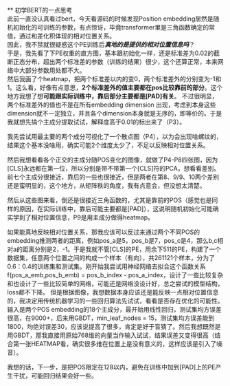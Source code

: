** 初学BERT的一点思考  
    此前一直没认真看过bert，今天看源码的时候发现Position embedding居然是随机初始化的可训练的参数，有点惊讶，毕竟transformer里是三角函数确定的常值，通过和差化积体现的相对位置关系。  
    因此，我不禁就很疑惑这个PE训练后***真地的是提供的相对位置信息吗***？  
    于是，我先看了下PE权重的直方图，基本跟初始化一样，还是标准差为0.02的截断正态分布，超出两个标准差的参数（训练的结果）很少，这个还算正常，本来网络中大部分参数用处都不大。  
    然后我画了个heatmap，把两个标准差以内的变0，两个标准差外的分别变为-1和1。这么看，好像有点意思，**2个标准差外的值主要都在pos比较靠前的部分**。这个地方我想了想**可能跟实际训练中，靠后部分主要都是\[PAD\]有关**。
不过很明显，两个标准差外的值也不是在所有embedding dimension 出现，考虑到本身这些dimension就不一定独立，并且各个dimension本身就是无序的，即等价的。于是我就想先搞个主成分提取试试，解释度高于0.01的标出来了（P3）。

我先尝试用最主要的两个成分可视化了一个散点图（P4），以为会出现啥螺纹的，结果这个基本没啥用，确实可能2个维度太少了，不足以反映相对位置关系。

然后我想看看各个正交的主成分随POS变化的图像，就做了P4-P8四张图，因为[CLS]永远都在第一位，所以分别是带不带第一个[CLS]符的PCA，想看看差别。前七个主成分很接近，靠后的一些也很接近，但是两者在第8、9/9、10两个差别还是蛮明显的，这个地方，从矩阵秩的角度，我有点意会，但没想太清楚。

然后从这些图来看，倒还是很接近三角函数的，尤其是靠前的POS（感觉也是同样的原因，在实际训练中，靠后可能主要都是[PAD]），这说明随机初始化可能确实学到了相对位置信息，P9是用主成分做得heatmap。

如果能真地反映相对位置关系，那我应该可以反过来通过两个不同POS的embedding推测两者的距离，例如pos_a是5，pos_b是7，pos_c是4，那么b,c相对a的距离分别是2，-1。于是我就不管[CLS]的PE，用余下511的PE，构建了一个数据集，任意两个位置之间的构成一个样本（有向），共261121个样本，分为了0.6：0.4的训练集和测试集。刚开始我尝试用神经网络去拟合这个函数关系f(pos_a_emb,pos_b_emb) = pos_b_index - pos_a_index，设计了一些比较复杂和也设计了一些比较简单的网络，可能还是网络没设计好，总之尝试的模型结构，loss都不下降。
但是根据图像，我想数据本身应该还是能反映一点相对位置信息的，我决定用传统机器学习的一些回归算法先试试，看看是否存在优化的可能性。输入是两个POS embedding的18个主成分，最开始用线性回归，测试集均方误差很高，在9000+，后来用GBDT，min_leaf_nodes = 15，测试集均方误差能到1800，均绝对误差30，应该说提高了很多，肯定是好于盲猜了。然后我想既然是用GBDT，那我直接用原始768维的向量当作输入试试，结果误差又变得很高（结合第一张HEATMAP看，确实很多维在位置上是没有意义的，这样应该是引入了噪音）。

我想的话，下一步，是把POS限定在128以内，避免在训练中加到[PAD]上的PE产生干扰，可能回归结果会好一些。
